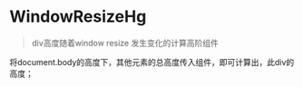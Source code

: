 # WindowResizeHg

> div高度随着window resize 发生变化的计算高阶组件

将document.body的高度下，其他元素的总高度传入组件，即可计算出，此div的高度；